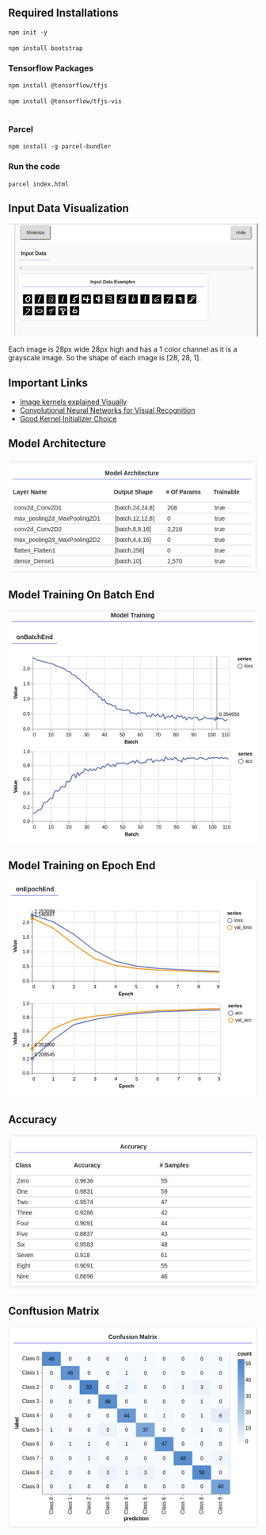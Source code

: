## Required Installations
```
npm init -y

npm install bootstrap
```

### Tensorflow Packages
```
npm install @tensorflow/tfjs

npm install @tensorflow/tfjs-vis


```
### Parcel
```
npm install -g parcel-bundler

```

### Run the code
```
parcel index.html
```

## Input Data Visualization
![Image Data Load](Images/LoadData.png)

Each image is 28px wide 28px high and has a 1 color channel as it is a grayscale image. So the shape of each image is [28, 28, 1].

## Important Links
- [Image kernels explained Visually](http://setosa.io/ev/image-kernels/)
- [Convolutional Neural Networks for Visual Recognition](http://cs231n.github.io/convolutional-networks/)
- [Good Kernel Initializer Choice](https://js.tensorflow.org/api/latest/#Initializers)

## Model Architecture
![Architecture](Images/Architecture.png)

## Model Training On Batch End
![training1](Images/training1.png)

## Model Training on Epoch End 
![training](Images/training2.png)

## Accuracy
![Accuracy](Images/Accuracy.png)

## Conftusion Matrix
![Confusion Matrix](Images/ConfusionMatrix.png)